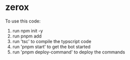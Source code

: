 # zerox
To use this code:
1. run npm init -y
2. run pnpm add
3. run 'tsc' to compile the typscript code
4. run 'pnpm start' to get the bot started
5. run 'pnpm deploy-command' to deploy the commands
